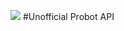 ![](https://cdn.discordapp.com/avatars/282859044593598464/156a0d2872579f1ffcaa5d2127239bfd.png?size=1024)
#Unofficial Probot API
